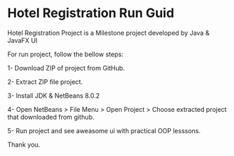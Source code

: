 # Hotel Registration Run Guid

Hotel Registration Project is a Milestone project developed by Java & JavaFX UI

For run project, follow the bellow steps:

1- Download ZIP of project from GitHub.

2- Extract ZIP file project.

3- Install JDK & NetBeans 8.0.2

4- Open NetBeans > File Menu > Open Project > Choose extracted project that downloaded from github.

5- Run project and see aweasome ui with practical OOP lesssons.

Thank you.


